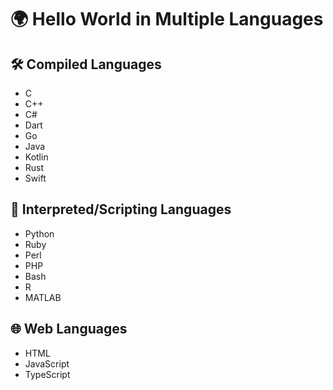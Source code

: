# 🌍 Hello World in Multiple Languages

## 🛠️ Compiled Languages
- C  
- C++  
- C#  
- Dart  
- Go  
- Java  
- Kotlin  
- Rust  
- Swift  

## 📜 Interpreted/Scripting Languages
- Python  
- Ruby  
- Perl  
- PHP  
- Bash  
- R  
- MATLAB  

## 🌐 Web Languages
- HTML  
- JavaScript  
- TypeScript  
